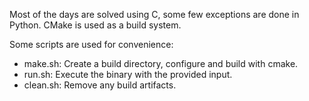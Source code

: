 Most of the days are solved using C, some few exceptions are done in Python.
CMake is used as a build system.

Some scripts are used for convenience:

* make.sh: Create a build directory, configure and build with cmake.
* run.sh: Execute the binary with the provided input.
* clean.sh: Remove any build artifacts.
